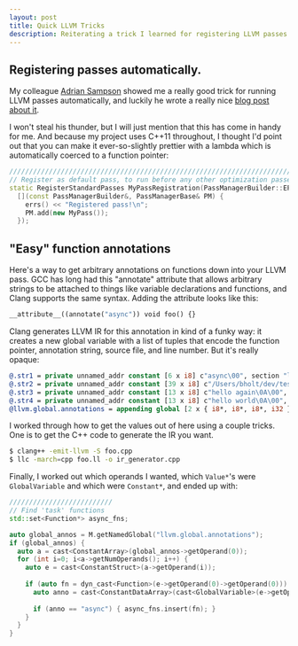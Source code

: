 ```yaml
---
layout: post
title: Quick LLVM Tricks
description: Reiterating a trick I learned for registering LLVM passes automatically with Clang, rather than needing to go through `opt`, and some other gems.
---
```


## Registering passes automatically.
My colleague [Adrian Sampson](http://homes.cs.washington.edu/~asampson) showed me a really good trick for running LLVM passes automatically, and luckily he wrote a really nice [blog post about it](http://homes.cs.washington.edu/~asampson/blog/clangpass.html).

I won't steal his thunder, but I will just mention that this has come in handy for me. And because my project uses C++11 throughout, I thought I'd point out that you can make it ever-so-slightly prettier with a lambda which is automatically coerced to a function pointer:

```cpp
/////////////////////////////////////////////////////////////////////////
// Register as default pass, to run before any other optimization passes
static RegisterStandardPasses MyPassRegistration(PassManagerBuilder::EP_EarlyAsPossible,
  [](const PassManagerBuilder&, PassManagerBase& PM) {
    errs() << "Registered pass!\n";
    PM.add(new MyPass());
  });
```

## "Easy" function annotations
Here's a way to get arbitrary annotations on functions down into your LLVM pass. GCC has long had this "annotate" attribute that allows arbitrary strings to be attached to things like variable declarations and functions, and Clang supports the same syntax. Adding the attribute looks like this:

```cpp
__attribute__((annotate("async")) void foo() {}
```

Clang generates LLVM IR for this annotation in kind of a funky way: it creates a new global variable with a list of tuples that encode the function pointer, annotation string, source file, and line number. But it's really opaque:

```llvm
@.str1 = private unnamed_addr constant [6 x i8] c"async\00", section "llvm.metadata"
@.str2 = private unnamed_addr constant [39 x i8] c"/Users/bholt/dev/test/async_finish.cpp\00", section "llvm.metadata"
@.str3 = private unnamed_addr constant [13 x i8] c"hello again\0A\00", align 1
@.str4 = private unnamed_addr constant [13 x i8] c"hello world\0A\00", align 1
@llvm.global.annotations = appending global [2 x { i8*, i8*, i8*, i32 }] [{ i8*, i8*, i8*, i32 } { i8* bitcast (void (%struct.Task*)* @"_ZNK4TaskIZ4mainE3$_1_0EclEv" to i8*), i8* getelementptr inbounds ([6 x i8]* @.str1, i32 0, i32 0), i8* getelementptr inbounds ([39 x i8]* @.str2, i32 0, i32 0), i32 12 }, { i8*, i8*, i8*, i32 } { i8* bitcast (void (%struct.Task.3*)* @"_ZNK4TaskIZ4mainE3$_0EclEv" to i8*), i8* getelementptr inbounds ([6 x i8]* @.str1, i32 0, i32 0), i8* getelementptr inbounds ([39 x i8]* @.str2, i32 0, i32 0), i32 12 }], section "llvm.metadata"
```

I worked through how to get the values out of here using a couple tricks. One is to get the C++ code to generate the IR you want.

```bash
$ clang++ -emit-llvm -S foo.cpp
$ llc -march=cpp foo.ll -o ir_generator.cpp
```

Finally, I worked out which operands I wanted, which `Value*`'s were `GlobalVariable` and which were `Constant*`, and ended up with:

```cpp
//////////////////////////
// Find 'task' functions
std::set<Function*> async_fns;

auto global_annos = M.getNamedGlobal("llvm.global.annotations");
if (global_annos) {
  auto a = cast<ConstantArray>(global_annos->getOperand(0));
  for (int i=0; i<a->getNumOperands(); i++) {
    auto e = cast<ConstantStruct>(a->getOperand(i));
    
    if (auto fn = dyn_cast<Function>(e->getOperand(0)->getOperand(0))) {
      auto anno = cast<ConstantDataArray>(cast<GlobalVariable>(e->getOperand(1)->getOperand(0))->getOperand(0))->getAsCString();
      
      if (anno == "async") { async_fns.insert(fn); }
    }
  }
}
```

